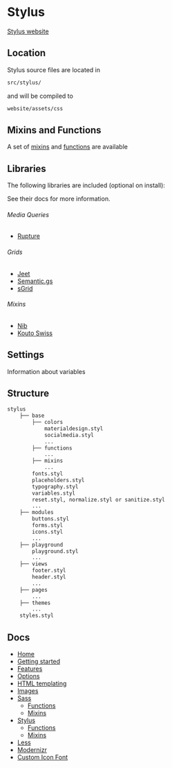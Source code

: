 # Stylus

[Stylus website](http://stylus-lang.com/)

## Location

Stylus source files are located in

```sh
src/stylus/
```

and will be compiled to

```sh
website/assets/css
```

## Mixins and Functions
A set of [mixins](/docs/stylus/mixins.md) and [functions](/docs/stylus/functions.md) are available

## Libraries
The following libraries are included (optional on install):

See their docs for more information.

###### Media Queries
- [Rupture](https://jenius.github.io/rupture/)

###### Grids
- [Jeet](http://jeet.gs/)
- [Semantic.gs](https://tylertate.github.io/semantic.gs/)
- [sGrid](http://stylusgrid.com/)

###### Mixins
- [Nib](https://tj.github.io/nib/)
- [Kouto Swiss](http://kouto-swiss.io/)

## Settings
Information about variables


## Structure
```sh
stylus
	├── base
		├── colors
			materialdesign.styl
			socialmedia.styl
			...
		├── functions
			...
	 	├── mixins
	 		...
	 	fonts.styl
	 	placeholders.styl
	 	typography.styl
	 	variables.styl
	 	reset.styl, normalize.styl or sanitize.styl
		...
	├── modules
		buttons.styl
		forms.styl
		icons.styl
		...
	├── playground
		playground.styl
		...
	├── views
		footer.styl
		header.styl
		...
	├── pages
		...
	├── themes
		...
	styles.styl

```



## Docs

- [Home](/README.md)
- [Getting started](/docs/getting-started.md)
- [Features](/docs/features.md)
- [Options](/docs/options.md)
- [HTML templating](/docs/html.md)
- [Images](/docs/images.md)
- [Sass](/docs/sass/sass.md)
	- [Functions](/docs/sass/functions.md)
	- [Mixins](/docs/sass/mixins.md)
- [Stylus](/docs/stylus/stylus.md)
	- [Functions](/docs/stylus/functions.md)
	- [Mixins](/docs/stylus/mixins.md)
- [Less](/docs/less/less.md)
- [Modernizr](/docs/modernizr.md)
- [Custom Icon Font](/docs/custom-icon-font.md)
